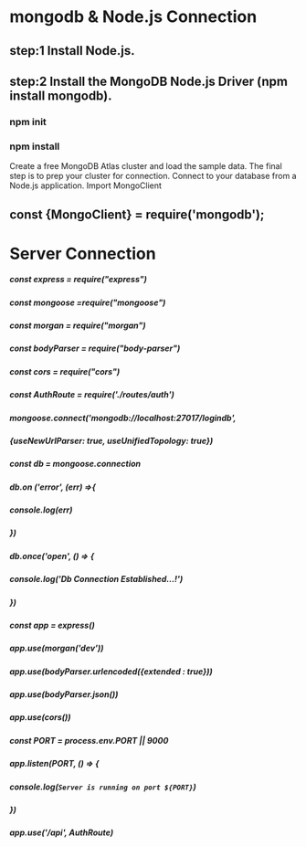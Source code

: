 # mongodb & Node.js Connection
## step:1 Install Node.js.
## step:2 Install the MongoDB Node.js Driver (npm install mongodb).
### npm init
### npm install

Create a free MongoDB Atlas cluster and load the sample data.
The final step is to prep your cluster for connection.
Connect to your database from a Node.js application.
Import MongoClient 
## const {MongoClient} = require('mongodb');
 
# Server Connection
##### const express = require("express")
##### const mongoose =require("mongoose")
##### const morgan = require("morgan")
##### const bodyParser = require("body-parser")
##### const cors = require("cors")

##### const AuthRoute = require('./routes/auth')

##### mongoose.connect('mongodb://localhost:27017/logindb', 
##### {useNewUrlParser: true, useUnifiedTopology: true}) 
##### const db = mongoose.connection 
#####  db.on ('error', (err) =>{
#####     console.log(err)
##### }) 
##### db.once('open', () => {
#####     console.log('Db Connection Established...!')
##### })


##### const app = express()
##### app.use(morgan('dev'))
##### app.use(bodyParser.urlencoded({extended : true}))
##### app.use(bodyParser.json())
#####  app.use(cors())

#####  const PORT = process.env.PORT || 9000
##### app.listen(PORT, ()  => {
#####     console.log(`Server is running on port ${PORT}`)
##### })
#####  app.use('/api', AuthRoute)
